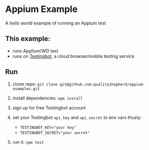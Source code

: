 # Appium Example
A _hello world_ example of running an Appium test

## This example:
* runs Applium/WD test
* runs on [Testingbot](https://testingbot.com), a cloud browser/mobile testing service

## Run
1. clone repo: `git clone git@github.com:qualityshepherd/appium-examples.git`
1. install dependencies: `npm install`
1. sign up for free Testingbot account
1. set your Testingbot `api_key` and `api_secret` to env vars thusly:
    * `TESTINGBOT_KEY="your key"`
    * `TESTINGBOT_SECRET="your secret"`

1. run it: `npm test`

